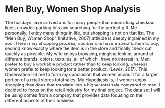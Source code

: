 # Men Buy, Women Shop Analysis

The holidays have arrived and for many people that means long checkout lines, crowded parking lots and searching for the perfect gift. Me personally, I enjoy many things in life, but shopping is not on that list. The “Men Buy, Women Shop” (Initiative, 2007) attitude is deeply ingrained in my soul. Here is my shopping process, number one have a specific item to buy, second know exactly where the item is in the store and finally check out quickly as possible. My wife enjoys browsing, mingling looking around at different brands, colors, textures, all of which I have no interest in. Men prefer to buy a workable product rather than to keep looking, whereas women prefer to keep looking for a better product.  (Lewis, 2017). This Observation led me to form my conclusion that women account for a larger portion of a retail stores total sales. My Hypothesis is, if women enjoy shopping then does that translate into a higher total sale compared to men. I decided to focus on the retail industry for my final project. The data set I will be using comes from a company that provides data focusing on the different aspects of their business. 

